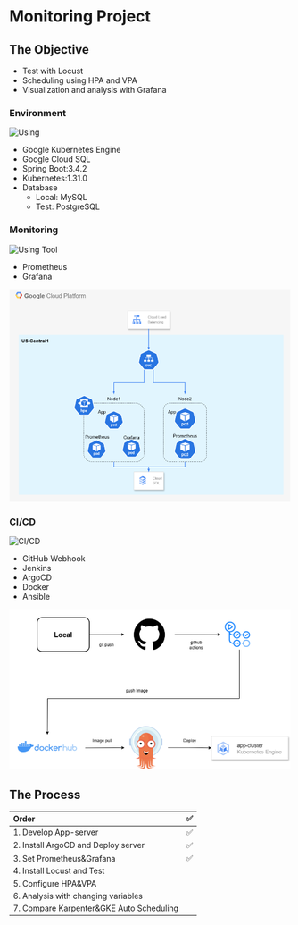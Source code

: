 ﻿# Monitoring Project

## The Objective

- Test with Locust
- Scheduling using HPA and VPA
- Visualization and analysis with Grafana

### Environment

![Using](https://go-skill-icons.vercel.app/api/icons?i=spring,mysql,postgresql,kubernetes,gcp,terraform)

- Google Kubernetes Engine
- Google Cloud SQL
- Spring Boot:3.4.2
- Kubernetes:1.31.0
- Database
  - Local: MySQL
  - Test: PostgreSQL

### Monitoring

![Using Tool](https://go-skill-icons.vercel.app/api/icons?i=grafana,prometheus)

- Prometheus
- Grafana

![Architecture Diagram](Monitoring-Project.drawio.png)

### CI/CD

![CI/CD](https://go-skill-icons.vercel.app/api/icons?i=github,argocd,docker)

- GitHub Webhook
- Jenkins
- ArgoCD
- Docker
- Ansible

![CI/CD](cicd.png)

## The Process
|Order|✅|
|:-----|:----:|
|1. Develop App-server|✅|
|2. Install ArgoCD and Deploy server|✅|
|3. Set Prometheus&Grafana|✅|
|4. Install Locust and Test||
|5. Configure HPA&VPA||
|6. Analysis with changing variables||
|7. Compare Karpenter&GKE Auto Scheduling||